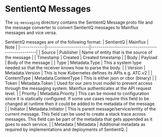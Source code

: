 # SentientQ Messages

The `sq-messaging` directory contains the SentientQ Message proto file and the message converter to convert SentientQ messages to Mainflux messages and vice versa.

SentientQ messages are of the following format:
| SentientQ   | Mainflux             | Note                                             |
|-------------|----------------------|--------------------------------------------------|
| Source      | Publisher            | Name of entity that is the source of the message |
| Timestamp   | Created              | Created timestamp                                |
| Body        | Payload              | Body of the message                              |
| Type        | Metadata.Type        | This a system type needed so that the receiver knows how to parse the body.   |
| Version     | Metadata.Version     | This is how Kubernetes defines its APIs e.g. ATC.v2 |
| ContentType | Metadata.ContentType | This is either json or cbor (binary) |
| Token       | Metadata.Token       | Used for our zero trust model to prevent access through the messaging system. Mainflux authenticates at the API request level. |
| Priority    | Metadata.Priority    | This can be moved to configuration since it is statically configured. If some use cases require this field to be changed at runtime then it could be added to the metadata of the message. |
| Initiator   | Metadata.Initiator   | This is parent message/service/entity of the current message. This field can be used to create a stack trace across messages. This field can be part of the metadata that gets appended as it goes to each service. |
| Metadata    | Metadata             | Additional metadata as required by implementations and deployments of SentientQ.  |